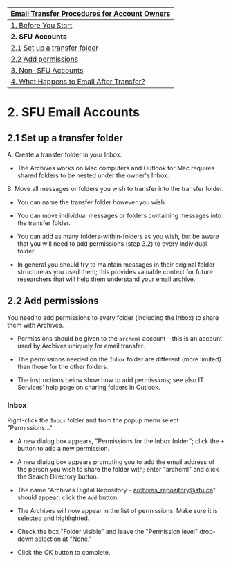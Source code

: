 

| [Email Transfer Procedures for Account Owners](./account-owners.md) |
| --- |
| [1. Before You Start](./s1-before-you-start) |
| **2. SFU Accounts** |
| [2.1 Set up a transfer folder](#2.1-set-up-a-transfer-folder)
| [2.2 Add permissions](#2.2-add-permissions)
| [3. Non-SFU Accounts](./s3-non-sfu-accounts.md) |
| [4. What Happens to Email After Transfer?](./s4-after-transfer.md) |

# 2. SFU Email Accounts

## 2.1 Set up a transfer folder

A. Create a transfer folder in your Inbox.
* The Archives works on Mac computers and Outlook for Mac requires shared folders to be nested under the owner's Inbox.

B. Move all messages or folders you wish to transfer into the transfer folder.
* You can name the transfer folder however you wish.

* You can move individual messages or folders containing messages into the transfer folder.

* You can add as many folders-within-folders as you wish, but be aware that you will need to add permissions (step 3.2) to every individual folder.

* In general you should try to maintain messages in their original folder structure as you used them; this provides valuable context for future researchers that will help them understand your email archive.

## 2.2 Add permissions

You need to add permissions to every folder (including the Inbox) to share them with Archives.
* Permissions should be given to the `archeml` account – this is an account used by Archives uniquely for email transfer.

* The permissions needed on the `Inbox` folder are different (more limited) than those for the other folders.

* The instructions below show how to add permissions; see also IT Services' help page on sharing folders in Outlook.

### Inbox

Right-click the `Inbox` folder and from the popup menu select "Permissions…"
* A new dialog box appears, "Permissions for the Inbox folder"; click the `+` button to add a new permission.

* A new dialog box appears prompting you to add the email address of the person you wish to share the folder with; enter "archeml" and click the Search Directory button.

* The name "Archives Digital Repository – archives_repository@sfu.ca" should appear; click the `Add` button.

* The Archives will now appear in the list of permissions. Make sure it is selected and highlighted. 

* Check the box "Folder visible" and leave the "Permission level" drop-down selection at "None." 

* Click the OK button to complete.

